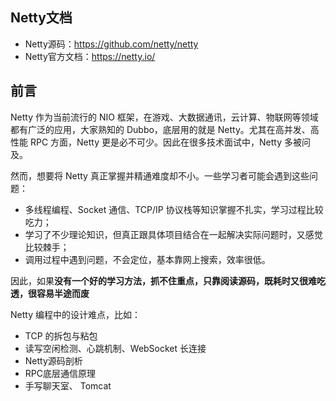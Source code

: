 ## Netty文档 

- Netty源码：https://github.com/netty/netty
- Netty官方文档：<https://netty.io/> 




## 前言

Netty 作为当前流行的 NIO 框架，在游戏、大数据通讯，云计算、物联网等领域都有广泛的应用，大家熟知的 Dubbo，底层用的就是 Netty。尤其在高并发、高性能 RPC 方面，Netty 更是必不可少。因此在很多技术面试中，Netty 多被问及。

然而，想要将 Netty 真正掌握并精通难度却不小。一些学习者可能会遇到这些问题：

- 多线程编程、Socket 通信、TCP/IP 协议栈等知识掌握不扎实，学习过程比较吃力；
- 学习了不少理论知识，但真正跟具体项目结合在一起解决实际问题时，又感觉比较棘手；
- 调用过程中遇到问题，不会定位，基本靠网上搜索，效率很低。

因此，如果**没有一个好的学习方法，抓不住重点，只靠阅读源码，既耗时又很难吃透，很容易半途而废** 

Netty 编程中的设计难点，比如：

- TCP 的拆包与粘包
- 读写空闲检测、心跳机制、WebSocket 长连接
- Netty源码剖析
- RPC底层通信原理
- 手写聊天室、 Tomcat



















